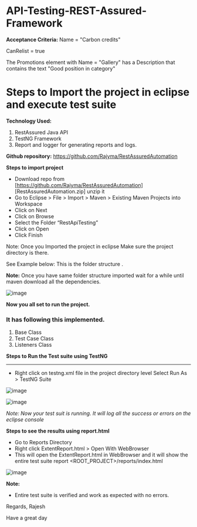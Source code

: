 # API-Testing-REST-Assured-Framework


**Acceptance Criteria:**
Name = "Carbon credits"

CanRelist = true

The Promotions element with Name = "Gallery" has a Description that contains the text "Good position in category"

# Steps to Import the project in eclipse and execute test suite 

**Technology Used:**
1. RestAssured Java API
2. TestNG Framework 
3. Report and logger for generating reports and logs.

**Github repository:**  https://github.com/Rajyma/RestAssuredAutomation

**Steps to import project**
- Download repo from [https://github.com/Rajyma/RestAssuredAutomation] [RestAssuredAutomation.zip]  unzip it
- Go to Eclipse > File > Import > Maven > Existing Maven Projects into Workspace
- Click on Next 
- Click on Browse
- Select the Folder “RestApiTesting”
- Click on Open
- Click Finish

Note: Once you Imported the project in eclipse Make sure the project directory is there. 

See Example below: This is the folder structure . 


**Note:**
Once you have same folder structure imported wait for a while until maven download all the dependencies. 

![image](https://user-images.githubusercontent.com/26476263/162620329-d7900cf4-0560-45a3-a677-735ff190a8d3.png)



**Now you all set to run the project.**

### It has following this implemented. 
1. Base Class
2. Test Case Class
3. Listeners Class


 **Steps to Run the Test suite using TestNG**

------------


- Right click on testng.xml file in the project directory level
Select Run As >  TestNG Suite



![image](https://user-images.githubusercontent.com/26476263/162620378-f3f22de1-0348-4da4-b657-0394435bc6e9.png)


![image](https://user-images.githubusercontent.com/26476263/162620484-9b60c3dc-b616-47bf-b35f-54e3e5434f7f.png)


*Note: Now your test suit is running. It will log all the success or errors on the eclipse console*


**Steps to see the results using report.html**

- Go to Reports Directory
- Right click ExtentReport.html > Open With WebBrowser
- This will open the ExtentReport.html in WebBrowser and it will show the entire test suite report
<ROOT_PROJECT>/reports/index.html

![image](https://user-images.githubusercontent.com/26476263/162618695-fc7a47c5-70a2-4552-8186-fc7525276267.png)


**Note:**
- Entire test suite is verified and work as expected with no errors. 




Regards,
Rajesh

Have a great day


